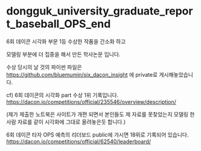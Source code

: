 # dongguk_university_graduate_report_baseball_OPS_end

6회 데이콘 시각화 부문 1등 수상한 작품을 간소화 하고 

모델링 부분에 더 집중을 해서 만든 학사논문 입니다.

수상 당시의 날 것의 파이썬 파일은 https://github.com/bluemumin/six_dacon_insight 에 private로 게시해놓았습니다.

cf) 6회 데이콘의 시각화 part 수상 1위 기록입니다. https://dacon.io/competitions/official/235546/overview/description/

(제가 제출한 노트북은 사이트가 개편 되면서 본인들도 제 자료를 못찾았는지 모델링 한 사람 자료를 같이 시각화에 그대로 올려놓은듯 합니다.)

6회 데이콘 타자 OPS 예측의 리더보드 public에 가시면 18위로 기록되어 있습니다. https://dacon.io/competitions/official/62540/leaderboard/
